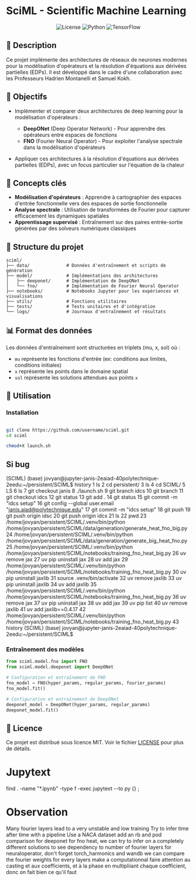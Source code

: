 # SciML - Scientific Machine Learning

<div align="center">
  
![License](https://img.shields.io/badge/license-MIT-blue.svg)
![Python](https://img.shields.io/badge/python-3.9%2B-blue)
![TensorFlow](https://img.shields.io/badge/TensorFlow-2.8%2B-orange)

</div>

## 📝 Description

Ce projet implémente des architectures de réseaux de neurones modernes pour la modélisation d'opérateurs et la résolution d'équations aux dérivées partielles (EDPs). Il est développé dans le cadre d'une collaboration avec les Professeurs Hadrien Montanelli et Samuel Kokh.

## 🎯 Objectifs

- Implémenter et comparer deux architectures de deep learning pour la modélisation d'opérateurs :
  - **DeepONet** (Deep Operator Network) - Pour apprendre des opérateurs entre espaces de fonctions
  - **FNO** (Fourier Neural Operator) - Pour exploiter l'analyse spectrale dans la modélisation d'opérateurs

- Appliquer ces architectures à la résolution d'équations aux dérivées partielles (EDPs), avec un focus particulier sur l'équation de la chaleur

## 🧠 Concepts clés

- **Modélisation d'opérateurs** : Apprendre à cartographier des espaces d'entrée fonctionnelle vers des espaces de sortie fonctionnelle
- **Analyse spectrale** : Utilisation de transformées de Fourier pour capturer efficacement les dynamiques spatiales
- **Apprentissage supervisé** : Entraînement sur des paires entrée-sortie générées par des solveurs numériques classiques

## 📁 Structure du projet

```
sciml/
├── data/              # Données d'entraînement et scripts de génération
├── model/             # Implémentations des architectures
│   ├── deeponet/      # Implémentation de DeepONet
│   └── fno/           # Implémentation de Fourier Neural Operator
├── notebooks/         # Notebooks Jupyter pour les expériences et visualisations
├── utils/             # Fonctions utilitaires
├── tests/             # Tests unitaires et d'intégration
└── logs/              # Journaux d'entraînement et résultats
```

## 📊 Format des données

Les données d'entraînement sont structurées en triplets (mu, x, sol) où :
- `mu` représente les fonctions d'entrée (ex: conditions aux limites, conditions initiales)
- `x` représente les points dans le domaine spatial
- `sol` représente les solutions attendues aux points `x`

## 🚀 Utilisation

### Installation

```bash

git clone https://github.com/username/sciml.git
cd sciml

chmod+X launch.sh


```


## Si bug


(SCIML) (base) jovyan@jupyter-janis-2eaiad-40polytechnique-2eedu:~/persistent/SCIML$ history
    1  ls
    2  cd persistent/
    3  ls
    4  cd SCIML/
    5  LS
    6  ls
    7  git checkout janis
    8  ./launch.sh
    9  git branch idcs
   10  git branch
   11  git checkout idcs
   12  git status
   13  git add .
   14  git status
   15  git commit -m "idcs setup"
   16  git config --global user.email "janis.aiad@polytechnique.edu"
   17  git commit -m "idcs setup"
   18  git push
   19  git push origin idsc
   20  git push origin idcs
   21  ls
   22  pwd
   23  /home/jovyan/persistent/SCIML/.venv/bin/python /home/jovyan/persistent/SCIML/data/generation/generate_heat_fno_big.py
   24  /home/jovyan/persistent/SCIML/.venv/bin/python /home/jovyan/persistent/SCIML/data/generation/generate_big_heat_fno.py
   25  /home/jovyan/persistent/SCIML/.venv/bin/python /home/jovyan/persistent/SCIML/notebooks/training_fno_heat_big.py
   26  uv remove jax
   27  uv pip uninstall jax
   28  uv add jax
   29  /home/jovyan/persistent/SCIML/.venv/bin/python /home/jovyan/persistent/SCIML/notebooks/training_fno_heat_big.py
   30  uv pip uninstall jaxlib
   31  source .venv/bin/activate
   32  uv remove jaxlib
   33  uv pip uninstall jaxlib
   34  uv add jaxlib
   35  /home/jovyan/persistent/SCIML/.venv/bin/python /home/jovyan/persistent/SCIML/notebooks/training_fno_heat_big.py
   36  uv remove jax
   37  uv pip uninstall jax
   38  uv add jax
   39  uv pip list
   40  uv remove jaxlib
   41  uv add jaxlib==0.4.17
   42  /home/jovyan/persistent/SCIML/.venv/bin/python /home/jovyan/persistent/SCIML/notebooks/training_fno_heat_big.py
   43  history
(SCIML) (base) jovyan@jupyter-janis-2eaiad-40polytechnique-2eedu:~/persistent/SCIML$ 

### Entraînement des modèles

```python
from sciml.model.fno import FNO
from sciml.model.deeponet import DeepONet

# Configuration et entraînement de FNO
fno_model = FNO(hyper_params, regular_params, fourier_params)
fno_model.fit()

# Configuration et entraînement de DeepONet
deeponet_model = DeepONet(hyper_params, regular_params)
deeponet_model.fit()
```

## 📄 Licence

Ce projet est distribué sous licence MIT. Voir le fichier [LICENSE](LICENSE) pour plus de détails.

# Jupytext 
find . -name "*.ipynb" -type f -exec jupytext --to py {} \;


# Observation

Many fourier layers lead to a very unstable and low training
Try to infer time after time with a pipeline
Use a NACA dataset
add an rb and pod comparison for deeponet
for fno heat, we can try to infer on a completely different solutions to see
dependency to number of fourier layers
for neuraloperator, don't forget torch_harmonics and wandb
we can compare the fourier weights for every layers
make a computationnal 
faire attention au casting et aux coefficients, et à la phase en multipliiant chaque coefficient, donc on fait bien ce qu'il faut